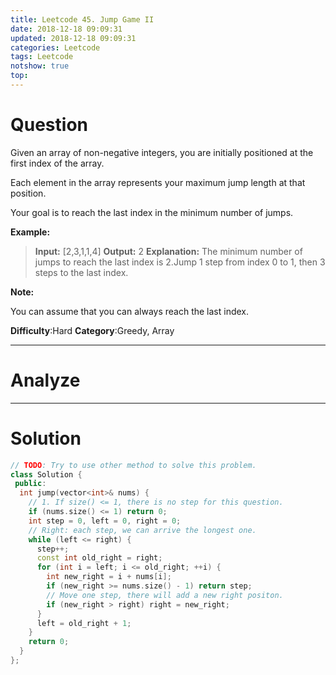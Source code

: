 ```yaml
---
title: Leetcode 45. Jump Game II
date: 2018-12-18 09:09:31
updated: 2018-12-18 09:09:31
categories: Leetcode
tags: Leetcode
notshow: true
top:
---
```


# Question

Given an array of non-negative integers, you are initially positioned at the first index of the array.

Each element in the array represents your maximum jump length at that position.

Your goal is to reach the last index in the minimum number of jumps.

**Example:**

> **Input:** [2,3,1,1,4]
> **Output:** 2
> **Explanation:** The minimum number of jumps to reach the last index is 2.Jump 1 step from index 0 to 1, then 3 steps to the last index.

**Note:**

You can assume that you can always reach the last index.

**Difficulty**:Hard
**Category**:Greedy, Array

<!-- more -->

------------

# Analyze

------------

# Solution

```cpp
// TODO: Try to use other method to solve this problem.
class Solution {
 public:
  int jump(vector<int>& nums) {
    // 1. If size() <= 1, there is no step for this question.
    if (nums.size() <= 1) return 0;
    int step = 0, left = 0, right = 0;
    // Right: each step, we can arrive the longest one.
    while (left <= right) {
      step++;
      const int old_right = right;
      for (int i = left; i <= old_right; ++i) {
        int new_right = i + nums[i];
        if (new_right >= nums.size() - 1) return step;
        // Move one step, there will add a new right positon.
        if (new_right > right) right = new_right;
      }
      left = old_right + 1;
    }
    return 0;
  }
};
```
